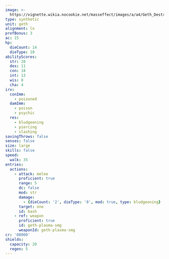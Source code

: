 ```yaml
---
image: >-
  https://vignette.wikia.nocookie.net/masseffect/images/a/a4/Geth_Destroyer_ME2.png/revision/latest/scale-to-width-down/350?cb=20100625040647
type: synthetic
unit: geth
alignment: ln
profBonus: 3
ac: 15
hp:
  dieCount: 14
  dieType: 10
abilityScores:
  str: 20
  dex: 11
  con: 18
  int: 13
  wis: 8
  cha: 4
irv:
  conImm:
    - poisoned
  damImm:
    - poison
    - psychic
  res:
    - bludgeoning
    - piercing
    - slashing
savingThrows: false
senses: false
size: large
skills: false
speed:
  walk: 35
entries:
  actions:
    - attack: melee
      proficient: true
      range: 5
      dc: false
      mod: str
      damage:
        - {dieCount: '2', dieType: '8', mod: true, type: bludgeoning}
      target: one
      id: bash
    - ref: weapon
      proficient: true
      id: geth-plasma-smg
      weaponId: geth-plasma-smg
cr: '08000'
shields:
  capacity: 20
  regen: 5
---
```


